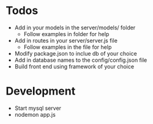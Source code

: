 # Todos
  - Add in your models in the server/models/ folder
    - Follow examples in folder for help
  - Add in routes in your server/server.js file
    - Follow examples in the file for help
  - Modify package.json to inclue db of your choice
  - Add in database names to the config/config.json file
  - Build front end using framework of your choice

# Development
  - Start mysql server
  - nodemon app.js